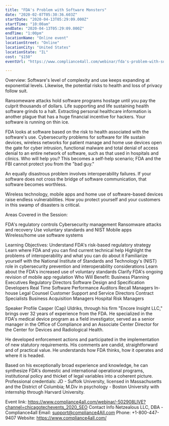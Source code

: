 ```yaml
---
title: "FDA's Problem with Software Monsters"
date: "2020-02-07T05:30:36.603Z"
startDate: "2020-04-13T05:29:09.000Z"
startTime: "10:00am"
endDate: "2020-04-13T05:29:09.000Z"
endTime: "1:00pm"
locationName: "Online event"
locationStreet: "Online"
locationCity: "United States"
locationState: "IL"
cost: "$150"
eventUrl: "https://www.compliance4all.com/webinar/fda's-problem-with-software-monsters-502908LIVE"

---
```


Overview:
Software's level of complexity and use keeps expanding at exponential levels. Likewise, the potential risks to health and loss of privacy follow suit.

Ransomeware attacks hold software programs hostage until you pay the culprit thousands of dollars. Life supporting and life sustaining health software grinds to a halt. Extracting personal healthcare information is another plague that has a huge financial incentive for hackers. Your software is running on thin ice.

FDA looks at software based on the risk to health associated with the software's use. Cybersecurity problems for software for life sustain devices, wireless networks for patient manage and home use devices open the gate for cyber intrusion, functional malware and total denial of access denial to an entire network of software, such as that used in hospitals and clinics. Who will help you? This becomes a self-help scenario; FDA and the FBI cannot protect you from the "bad guy."

An equally disastrous problem involves interoperability failures. If your software does not cross the bridge of software communication, that software becomes worthless.

Wireless technology, mobile apps and home use of software-based devices raise endless vulnerabilities. How you protect yourself and your customers in this swamp of disasters is critical.

Areas Covered in the Session:

FDA's regulatory controls
Cybersecurity management
Ransomware attacks and recovery
Use voluntary standards and NIST
Mobile apps
Wireless/home use software systems

Learning Objectives:
Understand FDA's risk-based regulatory strategy
Learn where FDA and you can find current technical help
Highlight the problems of interoperability and what you can do about it
Familiarize yourself with the National Institute of Standards and Technology's (NIST) role in cybersecurity prevention and interoperability considerations
Learn about the FDA's increased use of voluntary standards
Clarify FDA's ongoing revision of mobile app regulation
Who Will Benefit:
Business Planning Executives
Regulatory Directors
Software Design and Specification Developers
Real Time Software Performance Auditors
Recall Managers
In-house Legal Counsel
Customer Support and Service Directors
Contract Specialists
Business Acquisition Managers
Hospital Risk Managers

Speaker Profile
Casper (Cap) Uldriks, through his firm "Encore Insight LLC," brings over 32 years of experience from the FDA. He specialized in the FDA's medical device program as a field investigator, served as a senior manager in the Office of Compliance and an Associate Center Director for the Center for Devices and Radiological Health.

He developed enforcement actions and participated in the implementation of new statutory requirements. His comments are candid, straightforward and of practical value. He understands how FDA thinks, how it operates and where it is headed.

Based on his exceptionally broad experience and knowledge, he can synthesize FDA's domestic and international operational programs, institutional policy and thicket of legal variables into a coherent picture. Professional credentials: JD - Suffolk University, licensed in Massachusetts and the District of Columbia; M.Div in psychology - Boston University with internship through Harvard University.

Event link:
https://www.compliance4all.com/webinar/-502908LIVE?channel=chicagotechevents_2020_SEO
Contact Info
Netzealous LLC, DBA -Compliance4all
Email: support@compliance4All.com
Phone: +1-800-447-9407
Website: https://www.compliance4all.com/



